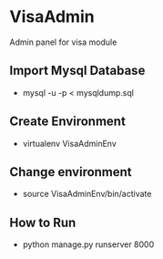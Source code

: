 # VisaAdmin
Admin panel for visa module

## Import Mysql Database
* mysql -u -p < mysqldump.sql

## Create Environment
* virtualenv VisaAdminEnv

## Change environment
* source VisaAdminEnv/bin/activate

## How to Run
* python manage.py runserver 8000



